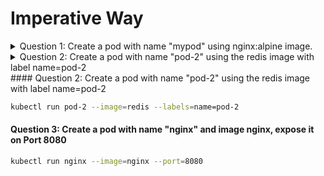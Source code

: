 # Imperative Way
<details>
  <summary>Question 1: Create a pod with name "mypod" using nginx:alpine image.</summary>  
  ```sh
  kubectl run mypod --image=nginx:alpine
  ```
</details>
<details>
	<summary>
		Question 2: Create a pod with name "pod-2" using the redis image with label name=pod-2
	</summary>
	```sh
	kubectl run pod-2 --image=redis --labels=name=pod-2
	```
</details>
#### Question 2: Create a pod with name "pod-2" using the redis image with label name=pod-2

```sh
kubectl run pod-2 --image=redis --labels=name=pod-2
```

#### Question 3: Create a pod with name "nginx" and image nginx, expose it on Port 8080

```sh
kubectl run nginx --image=nginx --port=8080
```
